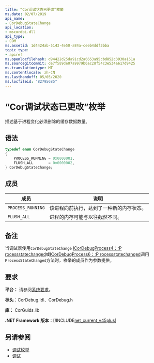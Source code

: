 ```yaml
---
title: “Cor调试状态已更改”枚举
ms.date: 02/07/2019
api_name:
- CorDebugStateChange
api_location:
- mscordbi.dll
api_type:
- COM
ms.assetid: 1d4424ab-5143-4e50-a84a-ceeb4ddf3bba
topic_type:
- apiref
ms.openlocfilehash: d94422d25da91cd2a6653a95cbd852c3930a151a
ms.sourcegitcommit: de7f589de07a9979b6ac28f54c3e534a617d9425
ms.translationtype: MT
ms.contentlocale: zh-CN
ms.lasthandoff: 05/05/2020
ms.locfileid: "82795685"
---
```

# <a name="cordebugstatechange-enumeration"></a>“Cor调试状态已更改”枚举

描述基于进程变化必须删除的缓存数据数量。

## <a name="syntax"></a>语法

```cpp
typedef enum CorDebugStateChange
{
    PROCESS_RUNNING = 0x0000001,
    FLUSH_ALL       = 0x0000002,
} CorDebugStateChange;
```

## <a name="members"></a>成员

| 成员            | 说明                                                              |
| ----------------- | ------------------------------------------------------------------------ |
| `PROCESS_RUNNING` | 该进程向前执行，达到了一种新的内存状态。            |
| `FLUSH_ALL`       | 进程的内存可能与以往截然不同。 |

## <a name="remarks"></a>备注

 当调试器使用`CorDebugStateChange` [ICorDebugProcess4：:P rocessstatechanged](icordebugprocess4-processstatechanged-method.md)或[ICorDebugProcess6：:P rocessstatechanged](icordebugprocess6-processstatechanged-method.md)调用`ProcessStateChanged`方法时，枚举的成员作为参数提供。

## <a name="requirements"></a>要求

 **平台：** 请参阅[系统要求](../../get-started/system-requirements.md)。

 **标头**：CorDebug.idl、CorDebug.h

 **库：** CorGuids.lib

 **.NET Framework 版本：**[!INCLUDE[net_current_v45plus](../../../../includes/net-current-v20plus-md.md)]

## <a name="see-also"></a>另请参阅

- [调试枚举](debugging-enumerations.md)
- [调试](index.md)
